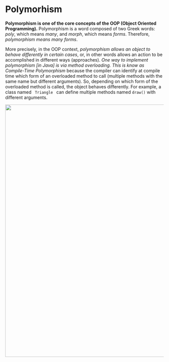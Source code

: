 # Polymorhism

__Polymorphism is one of the core concepts of the OOP (Object Oriented Programming).__ Polymorphism is a word composed of two Greek words: _poly_, which means _many_, and _morph_, which means _forms_. Therefore, _polymorphism means many forms_. 

More precisely, in the OOP context, _polymorphism allows an object to behave differently in certain cases_, or, in other words allows an action to be accomplished  in different ways (approaches). _One way to implement polymorphism [in Java] is via method overloading. This is know as Compile-Time Polymorphism_ because the  compiler can identify at compile time which form of an overloaded method to call (multiple methods with the same name but different arguments). So, depending on which form of the overloaded method is called, the object behaves differently. For example, a class named <code> Triangle </code> can define multiple methods named <code>draw()</code> with different arguments.


<img width="800" src="https://user-images.githubusercontent.com/70295997/215978161-7ddb3756-0410-45f9-b441-53781bf5ee2a.png">
